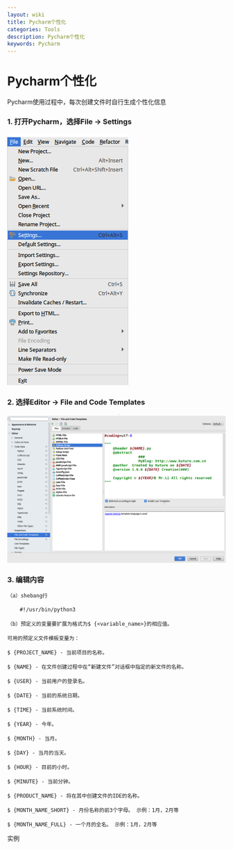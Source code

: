 ```yaml
---
layout: wiki
title: Pycharm个性化
categories: Tools
description: Pycharm个性化
keywords: Pycharm
---
```



# Pycharm个性化

Pycharm使用过程中，每次创建文件时自行生成个性化信息

### 1. 打开Pycharm，选择File -> Settings
![Pycharm00](/images/WiKi/Pycharm00.png)
### 2. 选择Editor -> File and Code Templates
![Pycharm00](/images/WiKi/Pycharm01.png)
### 3. 编辑内容
```
（a）shebang行

    #!/usr/bin/python3

（b）预定义的变量要扩展为格式为$ {<variable_name>}的相应值。

可用的预定义文件模板变量为：

$ {PROJECT_NAME} - 当前项目的名称。

$ {NAME} - 在文件创建过程中在“新建文件”对话框中指定的新文件的名称。

$ {USER} - 当前用户的登录名。

$ {DATE} - 当前的系统日期。

$ {TIME} - 当前系统时间。

$ {YEAR} - 今年。

$ {MONTH} - 当月。

$ {DAY} - 当月的当天。

$ {HOUR} - 目前的小时。

$ {MINUTE} - 当前分钟。

$ {PRODUCT_NAME} - 将在其中创建文件的IDE的名称。

$ {MONTH_NAME_SHORT} - 月份名称的前3个字母。 示例：1月，2月等

$ {MONTH_NAME_FULL} - 一个月的全名。 示例：1月，2月等
```
实例
